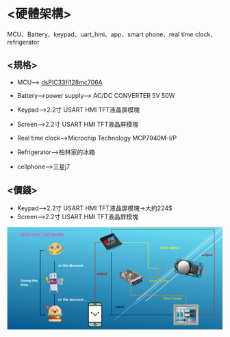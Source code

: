 # <硬體架構>
MCU、Battery、keypad、uart_hmi、app、smart phone、real time clock、refrigerator
## <規格>
*   MCU--> [dsPIC33fj128mc706A](http://ww1.microchip.com/downloads/en/DeviceDoc/70594d.pdf)
   
*  Battery-->power supply--> AC/DC CONVERTER 5V 50W
   
*   Keypad-->2.2寸 USART HMI TFT液晶屏模塊
*   Screen-->2.2寸 USART HMI TFT液晶屏模塊
   
*   Real time clock-->Microchip Technology MCP7940M-I/P
   
*   Refrigerator-->柏林家的冰箱
   
*   cellphone-->三星j7

 
## <價錢>

*   Keypad-->2.2寸 USART HMI TFT液晶屏模塊->大約224$
*   Screen-->2.2寸 USART HMI TFT液晶屏模塊
   
  ![硬體架構](https://github.com/midterm2/fresh_food/blob/master/doc/hadware/%E7%A1%AC%E9%AB%94%E6%9E%B6%E6%A7%8B.png)
